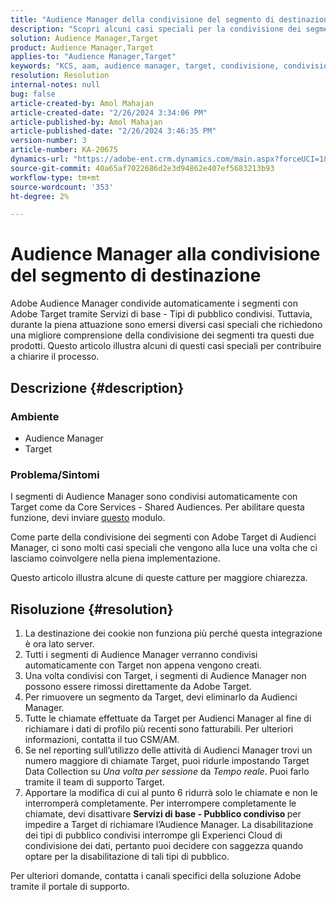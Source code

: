 ```yaml
---
title: "Audience Manager della condivisione del segmento di destinazione"
description: "Scopri alcuni casi speciali per la condivisione dei segmenti tra Adobe Audience Manager e Adobe Target."
solution: Audience Manager,Target
product: Audience Manager,Target
applies-to: "Audience Manager,Target"
keywords: "KCS, aam, audience manager, target, condivisione, condivisione, tipi di pubblico, segmenti, visibili"
resolution: Resolution
internal-notes: null
bug: false
article-created-by: Amol Mahajan
article-created-date: "2/26/2024 3:34:06 PM"
article-published-by: Amol Mahajan
article-published-date: "2/26/2024 3:46:35 PM"
version-number: 3
article-number: KA-20675
dynamics-url: "https://adobe-ent.crm.dynamics.com/main.aspx?forceUCI=1&pagetype=entityrecord&etn=knowledgearticle&id=6890bc74-bcd4-ee11-9079-6045bd006793"
source-git-commit: 40a65af7022686d2e3d94862e407ef5683213b93
workflow-type: tm+mt
source-wordcount: '353'
ht-degree: 2%

---
```


# Audience Manager alla condivisione del segmento di destinazione


Adobe Audience Manager condivide automaticamente i segmenti con Adobe Target tramite Servizi di base - Tipi di pubblico condivisi. Tuttavia, durante la piena attuazione sono emersi diversi casi speciali che richiedono una migliore comprensione della condivisione dei segmenti tra questi due prodotti. Questo articolo illustra alcuni di questi casi speciali per contribuire a chiarire il processo.

## Descrizione {#description}


### <b>Ambiente</b>

- Audience Manager
- Target


### <b>Problema/Sintomi</b>

I segmenti di Audience Manager sono condivisi automaticamente con Target come da Core Services - Shared Audiences. Per abilitare questa funzione, devi inviare [questo](https://adobe.allegiancetech.com/cgi-bin/qwebcorporate.dll?idx=X8SVES) modulo.

Come parte della condivisione dei segmenti con Adobe Target di Audienci Manager, ci sono molti casi speciali che vengono alla luce una volta che ci lasciamo coinvolgere nella piena implementazione.

Questo articolo illustra alcune di queste catture per maggiore chiarezza.


## Risoluzione {#resolution}


1. La destinazione dei cookie non funziona più perché questa integrazione è ora lato server.
2. Tutti i segmenti di Audience Manager verranno condivisi automaticamente con Target non appena vengono creati.
3. Una volta condivisi con Target, i segmenti di Audience Manager non possono essere rimossi direttamente da Adobe Target.
4. Per rimuovere un segmento da Target, devi eliminarlo da Audienci Manager.
5. Tutte le chiamate effettuate da Target per Audienci Manager al fine di richiamare i dati di profilo più recenti sono fatturabili. Per ulteriori informazioni, contatta il tuo CSM/AM.
6. Se nel reporting sull’utilizzo delle attività di Audienci Manager trovi un numero maggiore di chiamate Target, puoi ridurle impostando Target Data Collection su *Una volta per sessione* da *Tempo reale*. Puoi farlo tramite il team di supporto Target.
7. Apportare la modifica di cui al punto 6 ridurrà solo le chiamate e non le interromperà completamente. Per interrompere completamente le chiamate, devi disattivare <b>Servizi di base - Pubblico condiviso </b>per impedire a Target di richiamare l’Audience Manager. La disabilitazione dei tipi di pubblico condivisi interrompe gli Experienci Cloud di condivisione dei dati, pertanto puoi decidere con saggezza quando optare per la disabilitazione di tali tipi di pubblico.


Per ulteriori domande, contatta i canali specifici della soluzione Adobe tramite il portale di supporto.
